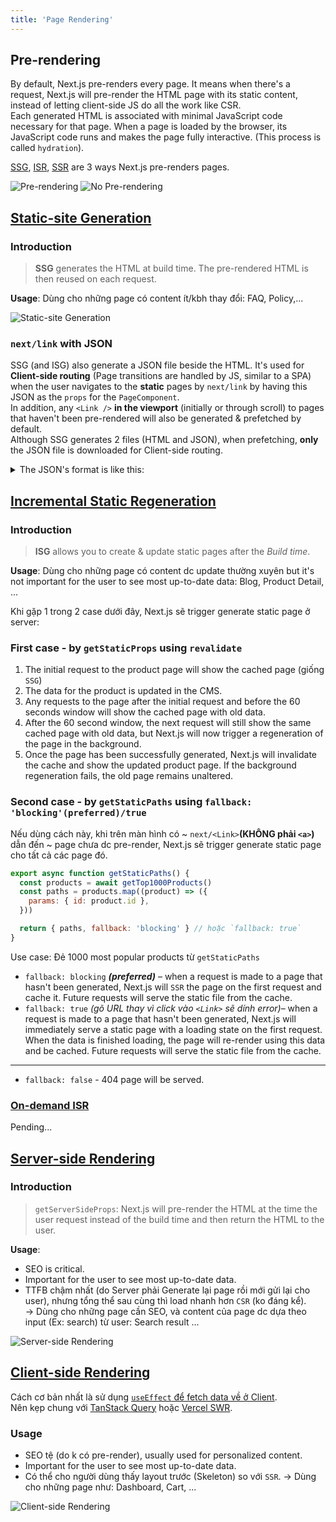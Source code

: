 ```yaml
---
title: 'Page Rendering'
---
```


## Pre-rendering

By default, Next.js pre-renders every page. It means when there's a request, Next.js will pre-render the HTML page with its static content, instead of letting client-side JS do all the work like CSR.  
Each generated HTML is associated with minimal JavaScript code necessary for that page. When a page is loaded by the browser, its JavaScript code runs and makes the page fully interactive. (This process is called `hydration`).

[SSG](#static-site-generation), [ISR](#incremental-static-regeneration), [SSR](#server-side-rendering) are 3 ways Next.js pre-renders pages.

![Pre-rendering](https://nextjs.org/static/images/learn/data-fetching/pre-rendering.png)
![No Pre-rendering](https://nextjs.org/static/images/learn/data-fetching/no-pre-rendering.png)

## [Static-site Generation](https://nextjs.org/docs/basic-features/pages#static-generation-recommended)

### Introduction

> **SSG** generates the HTML at build time. The pre-rendered HTML is then reused on each request.

**Usage**: Dùng cho những page có content ít/kbh thay đổi: FAQ, Policy,...

![Static-site Generation](https://nextjs.org/static/images/learn/data-fetching/static-generation.png)

### `next/link` with JSON

SSG (and ISG) also generate a JSON file beside the HTML. It's used for **Client-side routing** (Page transitions are handled by JS, similar to a SPA) when the user navigates to the **static** pages by `next/link` by having this JSON as the `props` for the `PageComponent`.  
In addition, any `<Link />` **in the viewport** (initially or through scroll) to pages that haven't been pre-rendered will also be generated & prefetched by default.  
Although SSG generates 2 files (HTML and JSON), when prefetching, **only** the JSON file is downloaded for Client-side routing.

<details>
  <summary>The JSON's format is like this:</summary>

```json
{
  "pageProps": {
    "post": {
      "id": 57,
      "title": "sed ab est est"
    }
  },
  "__N_SSG": true
}
```

</details>

## [Incremental Static Regeneration](https://vercel.com/docs/concepts/next.js/incremental-static-regeneration)

### Introduction

> **ISG** allows you to create & update static pages after the _Build time_.

**Usage**: Dùng cho những page có content dc update thường xuyên but it's not important for the user to see most up-to-date data: Blog, Product Detail, ...

Khi gặp 1 trong 2 case dưới đây, Next.js sẽ trigger generate static page ở server:

### First case - by `getStaticProps` using `revalidate`

1. The initial request to the product page will show the cached page (giống `SSG`)
2. The data for the product is updated in the CMS.
3. Any requests to the page after the initial request and before the 60 seconds window will show the cached page with old data.
4. After the 60 second window, the next request will still show the same cached page with old data, but Next.js will now trigger a regeneration of the page in the background.
5. Once the page has been successfully generated, Next.js will invalidate the cache and show the updated product page. If the background regeneration fails, the old page remains unaltered.

### Second case - by `getStaticPaths` using `fallback: 'blocking'(preferred)/true`

Nếu dùng cách này, khi trên màn hình có ~ `next/<Link>`**(KHÔNG phải `<a>`)** dẫn đến ~ page chưa dc pre-render, Next.js sẽ trigger generate static page cho tất cả các page đó.

```js title="pages/products/[id].js"
export async function getStaticPaths() {
  const products = await getTop1000Products()
  const paths = products.map((product) => ({
    params: { id: product.id },
  }))

  return { paths, fallback: 'blocking' } // hoặc `fallback: true`
}
```

Use case: Đẻ 1000 most popular products từ `getStaticPaths`

- `fallback: blocking` **_(preferred)_** – when a request is made to a page that hasn't been generated, Next.js will `SSR` the page on the first request and cache it. Future requests will serve the static file from the cache.
- `fallback: true` _(gõ URL thay vì click vào `<Link>` sẽ dính error)_– when a request is made to a page that hasn't been generated, Next.js will immediately serve a static page with a loading state on the first request. When the data is finished loading, the page will re-render using this data and be cached. Future requests will serve the static file from the cache.

---

- `fallback: false` - 404 page will be served.

### [On-demand ISR](https://nextjs.org/docs/basic-features/data-fetching/incremental-static-regeneration#on-demand-revalidation)

Pending...

## [Server-side Rendering](https://nextjs.org/docs/basic-features/pages#server-side-rendering)

### Introduction

> `getServerSideProps`: Next.js will pre-render the HTML at the time the user request instead of the build time and then return the HTML to the user.

**Usage**:

- SEO is critical.
- Important for the user to see most up-to-date data.
- TTFB chậm nhất (do Server phải Generate lại page rồi mới gửi lại cho user), nhưng tổng thể sau cùng thì load nhanh hơn `CSR` (ko đáng kể).  
  &rarr; Dùng cho những page cần SEO, và content của page dc dựa theo input (Ex: search) từ user: Search result ...

![Server-side Rendering](https://nextjs.org/static/images/learn/data-fetching/server-side-rendering.png)

## [Client-side Rendering](https://nextjs.org/docs/basic-features/data-fetching/client-side)

Cách cơ bản nhất là sử dụng [`useEffect` để fetch data về ở Client](../React/react-snippets.md/#async-function-in-useeffect).  
Nên kẹp chung với [TanStack Query](https://github.com/TanStack/query/releases) hoặc [Vercel SWR](https://github.com/vercel/swr/releases).

### Usage

- SEO tệ (do k có pre-render), usually used for personalized content.
- Important for the user to see most up-to-date data.
- Có thể cho người dùng thấy layout trước (Skeleton) so với `SSR`.
  &rarr; Dùng cho những page như: Dashboard, Cart, ...

![Client-side Rendering](https://nextjs.org/static/images/learn/data-fetching/client-side-rendering.png)
